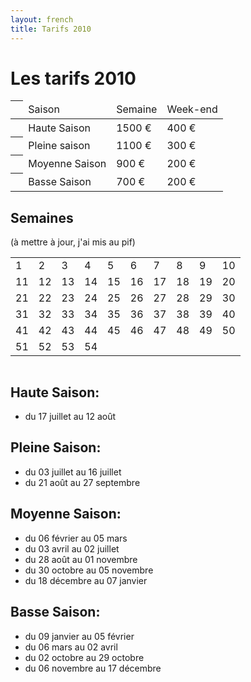 ```yaml
---
layout: french
title: Tarifs 2010
---
```


# Les tarifs 2010 

<table id="tarifs-saison" class="tarifs" summary="Tarifs en fonction des saisons">
	<thead>
		<tr> 
        	<th>&nbsp;</th>
			<td class="saison">Saison</td>
			<td class="tarif-semaine">Semaine</td>
			<td class="tarif-weekend">Week-end</td>
		</tr>
    </thead>
    <tbody>
		<tr class="haute-saison">
			<th>&nbsp;</th>
			<td class="saison">Haute Saison</td>
			<td class="tarif-semaine">1500 €</td>
			<td class="tarif-weekend">400 €</td>
		</tr>
		<tr class="pleine-saison">
			<th>&nbsp;</th>
			<td class="saison">Pleine saison</td>
			<td class="tarif-semaine">1100 €</td>
			<td class="tarif-weekend">300 €</td>
		</tr>
        <tr class="moyenne-saison">
			<th>&nbsp;</th>
			<td class="saison">Moyenne Saison</td>
			<td class="tarif-semaine">900 €</td>
			<td class="tarif-weekend">200 €</td>
		</tr>
		<tr class="basse-saison">
			<th>&nbsp;</th>
			<td class="saison">Basse Saison</td>
			<td class="tarif-semaine">700 €</td>
			<td class="tarif-weekend">200 €</td>
		</tr>
	</tbody>
</table>

## Semaines
(à mettre à jour, j'ai mis au pif)
<table id="tarifs-per-week" class="tarifs" summary="Tarifs en fonction des semaines">
    <tbody>
		<tr>
			<td class="basse-saison">1</td>
			<td class="basse-saison">2</td>
			<td class="basse-saison">3</td>
			<td class="basse-saison">4</td>
			<td class="moyenne-saison">5</td>
			<td class="moyenne-saison">6</td>
			<td class="moyenne-saison">7</td>
			<td class="moyenne-saison">8</td>
			<td class="moyenne-saison">9</td>
			<td class="moyenne-saison">10</td>
		</tr>
		<tr>
			<td class="moyenne-saison">11</td>
			<td class="moyenne-saison">12</td>
			<td class="moyenne-saison">13</td>
			<td class="moyenne-saison">14</td>
			<td class="moyenne-saison">15</td>
			<td class="moyenne-saison">16</td>
			<td class="moyenne-saison">17</td>
			<td class="moyenne-saison">18</td>
			<td class="moyenne-saison">19</td>
			<td class="moyenne-saison">20</td>
		</tr>
		<tr>
			<td class="moyenne-saison">21</td>
			<td class="pleine-saison">22</td>
			<td class="pleine-saison">23</td>
			<td class="pleine-saison">24</td>
			<td class="pleine-saison">25</td>
			<td class="pleine-saison">26</td>
			<td class="pleine-saison">27</td>
			<td class="pleine-saison">28</td>
			<td class="pleine-saison">29</td>
			<td class="pleine-saison">30</td>
		</tr>
		<tr>
			<td class="haute-saison">31</td>
			<td class="haute-saison">32</td>
			<td class="haute-saison">33</td>
			<td class="haute-saison">34</td>
			<td class="haute-saison">35</td>
			<td class="haute-saison">36</td>
			<td class="haute-saison">37</td>
			<td class="haute-saison">38</td>
			<td class="haute-saison">39</td>
			<td class="haute-saison">40</td>
		</tr>
		<tr>
			<td class="pleine-saison">41</td>
			<td class="pleine-saison">42</td>
			<td class="pleine-saison">43</td>
			<td class="pleine-saison">44</td>
			<td class="pleine-saison">45</td>
			<td class="pleine-saison">46</td>
			<td class="pleine-saison">47</td>
			<td class="basse-saison">48</td>
			<td class="basse-saison">49</td>
			<td class="basse-saison">50</td>
		</tr>
		<tr>
			<td class="basse-saison">51</td>
			<td class="basse-saison">52</td>
			<td class="basse-saison">53</td>
			<td class="basse-saison">54</td>
		</tr>
	</tbody>
</table>

<table class="tarifs">
	<tr>
    	<td id="tarif-for-week" style="display: none;" colspan="10">
    	</td>
    </tr>
</table>

## Haute Saison:

* du <time datetime="2011-07-17">17 juillet</time> au  <time datetime="2011-08-12">12 août</time>

## Pleine Saison:

* du <time datetime="2011-07-17">03 juillet</time> au <time datetime="2011-07-17">16 juillet</time>
* du <time datetime="2011-08-21">21 août</time> au <time datetime="2011-08-27">27 septembre</time>

## Moyenne Saison:

* du <time datetime="2011-02-06">06 février</time> au <time datetime="2011-03-05">05 mars</time>
* du <time datetime="2011-04-03">03 avril</time> au <time datetime="2011-07-02">02 juillet</time>
* du <time datetime="2011-08-28">28 août</time> au <time datetime="2011-19-01">01 novembre</time>
* du <time datetime="2011-10-30">30 octobre</time> au <time datetime="2011-11-05">05 novembre</time>
* du <time datetime="2011-12-18">18 décembre</time> au <time datetime="2011-01-07">07 janvier</time>

## Basse Saison:

* du <time datetime="2011-01-09">09 janvier</time> au <time datetime="2011-02-05">05 février</time>
* du <time datetime="2011-03-06">06 mars</time> au <time datetime="2011-04-02">02 avril</time>
* du <time datetime="2011-10-02">02 octobre</time> au <time datetime="2011-10-29">29 octobre</time>
* du <time datetime="2011-11-06">06 novembre</time> au <time datetime="2011-12-17">17 décembre</time>

